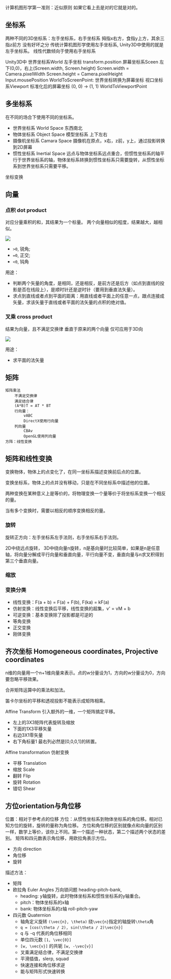 
计算机图形学第一准则：近似原则
    如果它看上去是对的它就是对的。

## 坐标系
两种不同的3D坐标系：左手坐标系，右手坐标系
    拇指x右方，食指y上方，其余三指z前方
    没有好坏之分
    传统计算机图形学使用左手坐标系, Unity3D中使用的就是左手坐标系。
    线性代数倾向于使用右手坐标系


Unity3D中
    世界坐标系World
        左手坐标
        transform.position
    屏幕坐标系Sceen
        左下(0,0)，右上(Screen.width, Screen.height)
        Screen.width = Camera.pixelWidth
        Screen.height = Camera.pixelHeight
        Input.mousePosition
        WorldToScreenPoint: 世界坐标转换为屏幕坐标
    视口坐标系Viewport
        标准化后的屏幕坐标
        (0, 0) -> (1, 1)
        WorldToViewportPoint

## 多坐标系
在不同的场合下使用不同的坐标系。
- 世界坐标系 World Space 东西南北
- 物体坐标系 Object Space 模型坐标系 上下左右
- 摄像机坐标系 Camara Space 摄像机在原点，x右，z前，y上，通过投影转换到2D屏幕
- 惯性坐标系 Inertial Space 远点与物体坐标系远点重合，但惯性坐标系的轴平行于世界坐标系的轴，物体坐标系转换到惯性坐标系只需要旋转，从惯性坐标系到世界坐标系只需要平移。

坐标变换


## 向量

### 点积 dot product

对应分量乘积的和，其结果为一个标量。
两个向量相似的程度，结果越大，越相似。

![](http://chart.googleapis.com/chart?cht=tx&chl=\vec{u}\cdot%20\vec{v}=|\vec{u}|\cdot%20|\vec{v}|\cdot%20cos(\theta))

- `>0`, 锐角;
- `=0`, 正交;
- `<0`, 钝角

用途：
- 判断两个矢量的角度，是相同，还是相反，是前方还是后方（如点到直线的投影是否在线段上），是顺时针还是逆时针（要用到垂直法矢量）。
- 求点到直线或者点到平面的距离：用直线或者平面上的任意一点，跟点连接成矢量，求该矢量于直线或者平面的法矢量的点积的绝对值。


### 叉乘 cross product
结果为向量，且不满足交换律
垂直于原来的两个向量
仅可应用于3D向

![](http://chart.googleapis.com/chart?cht=tx&chl=\vec{u}\cdot%20\vec{v}=|\vec{u}|\cdot%20|\vec{v}|\cdot%20sin(\theta))

用途：
- 求平面的法矢量

## 矩阵
    矩阵乘法
        不满足交换律
        满足结合律
        (A*B)T = AT * BT
        行向量：
            vABC
            DirectX使用行向量
        列向量
            CBAv
            OpenGL使用列向量
    方阵：线性变换

## 矩阵和线性变换

变换物体，物体上的点变化了，在同一坐标系描述变换前后点的位置。

变换坐标系，物体上的点并没有移动，只是在不同坐标系中描述他的位置。

两种变换在某种意义上是等价的，将物理变换一个量等价于将坐标系变换一个相反的量。

当有多个变换时，需要以相反的顺序变换相反的量。

### 旋转
旋转正方向：左手坐标系左手法则，右手坐标系右手法则。

2D中绕远点旋转，
3D中绕向量n旋转，n是基向量时比较简单，如果是n是任意轴，将向量分解成平行向量和垂直向量，平行向量不变，垂直向量与n求叉积得到第三个垂直向量。

### 缩放

### 变换分类
- 线性变换：F(a + b) = F(a) + F(b), F(ka) = kF(a)
- 仿射变换：线性变换后平移，线性变换的超集，v' = vM + b
- 可逆变换：基本变换除了投影都是可逆的
- 等角变换
- 正交变换
- 刚体变换

## 齐次坐标 Homogeneous coordinates, Projective coordinates

n维的向量用一个n+1维向量来表示。点的w分量设为1，方向的w分量设为0，方向要忽略平移效果。


合并矩阵运算中的乘法和加法。

笛卡尔坐标的平移和透视投影不能表示成矩阵相乘。

Affine Transform 引入额外的一维，一个矩阵搞定平移。
- 左上的3X3矩阵代表旋转及缩放
- 下面的1X3平移矢量
- 右边3X1零矢量
- 右下角标量1
最右列必然是[0,0,0,1]的转置。

Affine transformation 仿射变换
- 平移 Translation
- 缩放 Scale
- 翻转 Flip
- 旋转 Rotation
- 错切 Shear


## 方位orientation与角位移
位置：相对于参考点的位移
方位：从惯性坐标系到物体坐标系的角位移。相对已知方位的旋转，旋转的量称为角位移。
方位和角位移的区别就像点和向量的区别一样，数学上等价，该你上不同。第一个描述一种状态，第二个描述两个状态的差别。
矩阵和四元数表示角位移，用欧拉角表示方位。

- 方向 direction
- 角位移
- 旋转



描述方法：
- 矩阵
- 欧拉角 Euler Angles 万向锁问题
  heading-pitch-bank,
  - heading: y轴旋转，此时物体坐标系和惯性坐标系的y轴重合。
  - pitch：物体坐标系的x轴
  - bank: 物体坐标系的z轴
  roll-pitch-yaw
- 四元数 Quaternion
  - 轴角定义旋转 `(\vec{n}, \theta)` 绕`\vec{n}`指定的轴旋转`\theta`角
  - `q = [cos(\theta / 2), sin(\theta / 2)\vec{n}]`
  - q 与 -q 代表的角位移相同
  - 单位四元数 `[1, \vec{0}]`
  - `[w, \vec{v}]` 的共轭 `[w, -\vec{v}]`
  - 叉乘满足结合律，不满足交换律
  - 平滑插值，slerp, squad
  - 快速连接和角位移求逆
  - 能与矩阵形式快速转换

